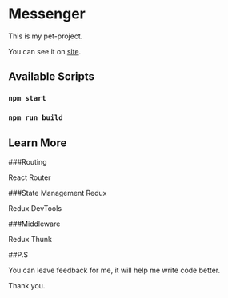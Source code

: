 # Messenger

This is my pet-project.

You can see it on [site](https://chimerical-squirrel-b3224d.netlify.app/chat).

## Available Scripts

### `npm start`


### `npm run build`


## Learn More

###Routing

React Router

###State Management
Redux

Redux DevTools

###Middleware

Redux Thunk

##P.S

You can leave feedback for me, it will help me write code better. 

Thank you.
